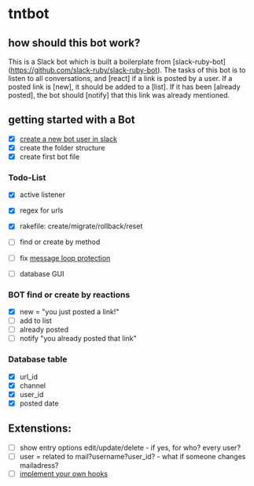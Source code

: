 # tntbot

## how should this bot work?

This is a Slack bot which is built a boilerplate from [slack-ruby-bot] (https://github.com/slack-ruby/slack-ruby-bot). The tasks of this bot is to listen to all conversations, and [react] if a link is posted by a user.
If a posted link is [new], it should be added to a [list]. If it has been [already posted], the bot should [notify] that this link was already mentioned.  

## getting started with a Bot
- [x] [create a new bot user in slack](https://github.com/slack-ruby/slack-ruby-bot/blob/master/TUTORIAL.md#create-a-bot-user)
- [x] create the folder structure
- [x] create first bot file

### Todo-List
- [x] active listener
- [x] regex for urls
- [x] rakefile: create/migrate/rollback/reset
- [ ] find or create by method
- [ ] fix [message loop protection](https://github.com/slack-ruby/slack-ruby-bot#message-loop-protection)
- [ ] database GUI


### BOT find or create by reactions
- [x] new = "you just posted a link!"
- [ ] add to list
- [ ] already posted
- [ ] notify "you already posted that link"

### Database table
- [x] url_id
- [x] channel
- [x] user_id
- [x] posted date

## Extenstions:
- [ ] show entry options edit/update/delete - if yes, for who? every user?
- [ ] user = related to mail?username?user_id? - what if someone changes mailadress?
- [ ] [implement your own hooks](https://github.com/slack-ruby/slack-ruby-bot#hooks)

